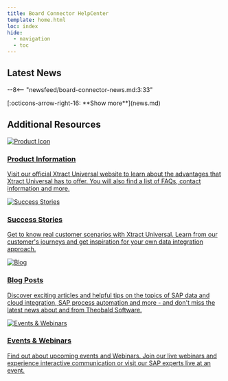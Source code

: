 ```yaml
---
title: Board Connector HelpCenter
template: home.html
loc: index
hide:
  - navigation
  - toc
---
```


<!--
<h1> Board Connector HelpCenter </h1>
-->


## Latest News

<div class="grid cards" markdown>

--8<-- "newsfeed/board-connector-news.md:3:33"

</div>

<div class="home-show-more" markdown>[:octicons-arrow-right-16: **Show more**](news.md)</div>

## Additional Resources

<div class="home-grid">
  <div class="grid-item">
	<a title="Open the Product Page" href="https://theobald-software.com/en/board-connector/">
		<img src="./assets/images/logos/product-information-Board.svg" alt="Product Icon">
		<h3>Product Information</h3>
		<p>Visit our official Xtract Universal website to learn about the advantages that Xtract Universal has to offer. You will also find a list of FAQs, contact information and more.</p>
	</a>
  </div>

  <div class="grid-item">
	<a title="Open Success Stories" href=" https://theobald-software.com/en/resources/success-stories?filter_one=default&filter_two=board-connector">
    <img src="./assets/images/logos/success-stories-Board.svg" alt="Success Stories">
    <h3>Success Stories</h3>
    <p>Get to know real customer scenarios with Xtract Universal. Learn from our customer's journeys and get inspiration for your own data integration approach.</p>
	</a>
  </div>
  
  <div class="grid-item">
	<a title="Open the Theobald Software Blog" href="https://theobald-software.com/en/blog/">
    <img src="./assets/images/logos/blog-Board.svg" alt="Blog">
    <h3>Blog Posts</h3>
    <p>Discover exciting articles and helpful tips on the topics of SAP data and cloud integration, SAP process automation and more - and don't miss the latest news about and from Theobald Software.</p>
	</a>
  </div>

  <div class="grid-item">
	<a title="Open Events and Webinars" href="https://theobald-software.com/en/resources/events-and-webinars/">
    <img src="./assets/images/logos/events-webinars-Board.svg" alt="Events & Webinars">
    <h3>Events & Webinars</h3>
    <p>Find out about upcoming events and Webinars. Join our live webinars and experience interactive communication or visit our SAP experts live at an event. </p>
	</a>
  </div>

</div>

